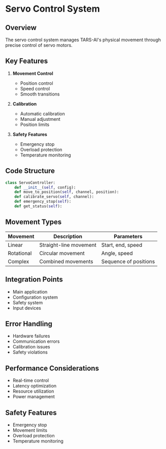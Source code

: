 # Servo Control System

## Overview
The servo control system manages TARS-AI's physical movement through precise control of servo motors.

## Key Features
1. **Movement Control**
   - Position control
   - Speed control
   - Smooth transitions

2. **Calibration**
   - Automatic calibration
   - Manual adjustment
   - Position limits

3. **Safety Features**
   - Emergency stop
   - Overload protection
   - Temperature monitoring

## Code Structure
```python
class ServoController:
    def __init__(self, config):
    def move_to_position(self, channel, position):
    def calibrate_servo(self, channel):
    def emergency_stop(self):
    def get_status(self):
```

## Movement Types
| Movement | Description | Parameters |
|----------|-------------|------------|
| Linear | Straight-line movement | Start, end, speed |
| Rotational | Circular movement | Angle, speed |
| Complex | Combined movements | Sequence of positions |

## Integration Points
- Main application
- Configuration system
- Safety system
- Input devices

## Error Handling
- Hardware failures
- Communication errors
- Calibration issues
- Safety violations

## Performance Considerations
- Real-time control
- Latency optimization
- Resource utilization
- Power management

## Safety Features
- Emergency stop
- Movement limits
- Overload protection
- Temperature monitoring